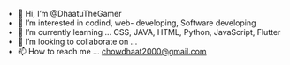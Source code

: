 - 👋 Hi, I’m @DhaatuTheGamer
- 👀 I’m interested in codind, web- developing, Software developing
- 🌱 I’m currently learning ... CSS, JAVA, HTML, Python, JavaScript, Flutter
- 💞️ I’m looking to collaborate on ...
- 📫 How to reach me ... chowdhaat2000@gmail.com

<!---
DhaatuTheGamer/DhaatuTheGamer is a ✨ special ✨ repository because its `README.md` (this file) appears on your GitHub profile.
You can click the Preview link to take a look at your changes.
--->
